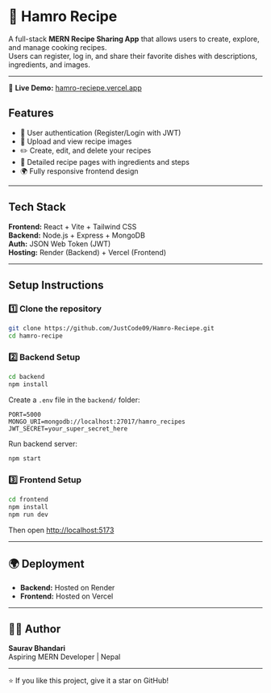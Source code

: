 # 🍳 Hamro Recipe

A full-stack **MERN Recipe Sharing App** that allows users to create, explore, and manage cooking recipes.  
Users can register, log in, and share their favorite dishes with descriptions, ingredients, and images.

---
🔗 **Live Demo:** [hamro-reciepe.vercel.app](https://hamro-reciepe.vercel.app/)


##  Features

- 👤 User authentication (Register/Login with JWT)
- 📸 Upload and view recipe images
- ✏️ Create, edit, and delete your recipes
- 🧾 Detailed recipe pages with ingredients and steps
- 🌍 Fully responsive frontend design

---

##  Tech Stack

**Frontend:** React + Vite + Tailwind CSS  
**Backend:** Node.js + Express + MongoDB  
**Auth:** JSON Web Token (JWT)  
**Hosting:** Render (Backend) + Vercel (Frontend)

---

##  Setup Instructions

### 1️⃣ Clone the repository

```bash
git clone https://github.com/JustCode09/Hamro-Reciepe.git
cd hamro-recipe
```

### 2️⃣ Backend Setup

```bash
cd backend
npm install
```

Create a `.env` file in the `backend/` folder:

```env
PORT=5000
MONGO_URI=mongodb://localhost:27017/hamro_recipes
JWT_SECRET=your_super_secret_here
```

Run backend server:

```bash
npm start
```

### 3️⃣ Frontend Setup

```bash
cd frontend
npm install
npm run dev
```

Then open [http://localhost:5173](http://localhost:5173)

---

## 🌍 Deployment

- **Backend:** Hosted on Render  
- **Frontend:** Hosted on Vercel

---

## 👨‍💻 Author

**Saurav Bhandari**  
Aspiring MERN Developer | Nepal

---

⭐ If you like this project, give it a star on GitHub!  
